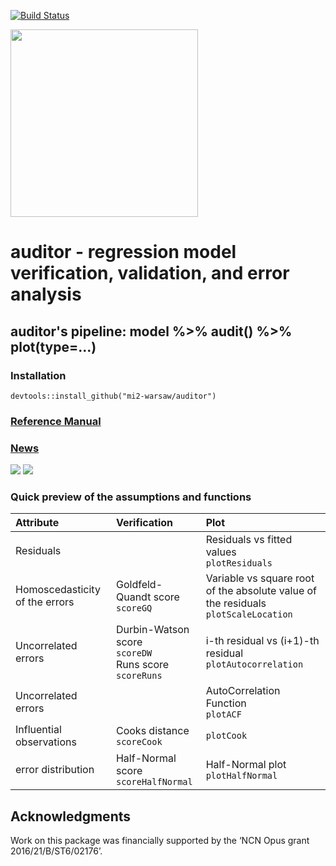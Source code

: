 [![Build Status](https://travis-ci.org/mi2-warsaw/auditor.svg?branch=master)](https://travis-ci.org/mi2-warsaw/auditor)


<img src="https://raw.githubusercontent.com/mi2-warsaw/auditor/master/materials/auditorLogo.png" width="300" />

# auditor - regression model verification, validation, and error analysis

## auditor's pipeline: **model %>% audit() %>% plot(type=...)**

### Installation
```
devtools::install_github("mi2-warsaw/auditor")
```


### [Reference Manual](https://mi2-warsaw.github.io/auditor/)

### [News](NEWS.md)

<img src="https://raw.githubusercontent.com/mi2-warsaw/auditor/master/materials/auditor_cheatsheet.png"/>
<img src="https://raw.githubusercontent.com/mi2-warsaw/auditor/master/materials/auditor_cheatsheet_ROC.png"/>

### Quick preview of the assumptions and functions

| Attribute | Verification | Plot |
|:---|:---|:---|
| Residuals| |Residuals vs fitted values </br> `plotResiduals` |
| Homoscedasticity of the errors | Goldfeld-Quandt score </br> `scoreGQ` | Variable vs square root of the absolute value of the residuals </br>`plotScaleLocation`|
| Uncorrelated errors  |  Durbin-Watson score </br> `scoreDW` </br>  Runs score </br> `scoreRuns`| i-th residual vs (i+1)-th residual </br>`plotAutocorrelation`  |
| Uncorrelated errors  |  | AutoCorrelation Function </br>`plotACF`  |
| Influential observations | Cooks distance </br> `scoreCook`| `plotCook` |
| error distribution | Half-Normal score </br> `scoreHalfNormal`| Half-Normal plot </br> `plotHalfNormal` |


## Acknowledgments
Work on this package was financially supported by the ‘NCN Opus grant 2016/21/B/ST6/02176’.
